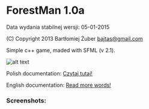 ForestMan 1.0a
==================
Data wydania stabilnej wersji: 05-01-2015

(C) Copyright 2013 Bartłomiej Żuber <bajtas@gmail.com>

Simple c++ game, maded with SFML (v 2.1).

![alt text](https://encrypted-tbn3.gstatic.com/images?q=tbn:ANd9GcSSsnTNn7HmcHidzl_zH3_w6cHArujZ3MF5rXHaLA6eMvjHAB7O "Line separator")

Polish documentation: [Czytaj tutaj!](docs/README_ENGLISH.md)

English documentation: [Read more words!](docs/README_POLISH.md)

### Screenshots:
